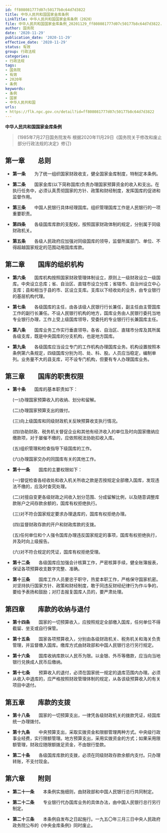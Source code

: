 ```yaml
---
id: ff808081777d07c50177b8c64d7d3822
title: 中华人民共和国国家金库条例
LinkTitle: 中华人民共和国国家金库条例（2020）
file: 中华人民共和国国家金库条例_20201129_ff808081777d07c50177b8c64d7d3822.docx
author: 国务院
date: '2020-11-29'
publication_date: '2020-11-29'
effective_date: '2020-11-29'
status: 有效
group: 行政法规
categories:
- 行政法规
tags:
- 国务院
- 有效
- 2020年
- 条例
keywords:
- 条例
- 国家
- 中华人民共和国
urls:
- https://flk.npc.gov.cn/detail?id=ff808081777d07c50177b8c64d7d3822
---
```


**中华人民共和国国家金库条例**

> (1985年7月27日国务院发布 根据2020年11月29日《国务院关于修改和废止部分行政法规的决定》修订)

## 第一章　　总则

- **第一条**　　为了统一组织国家财政收支，健全国家金库制度，特制定本条例。

- **第二条**　　国家金库(以下简称国库)负责办理国家预算资金的收入和支出。在执行任务中，必须认真贯彻国家的方针、政策和财经制度，发挥国库的促进和监督作用。

- **第三条**　　中国人民银行具体经理国库。组织管理国库工作是人民银行的一项重要职责。

- **第四条**　　各级国库库款的支配权，按照国家财政体制的规定，分别属于同级财政机关。

- **第五条**　　各级人民政府应加强对同级国库的领导，监督所属部门、单位、不得超越国家规定的范围动用国库库款。

## 第二章　　国库的组织机构

- **第六条**　　国库机构按照国家财政管理体制设立，原则上一级财政设立一级国库。中央设立总库；省、自治区、直辖市设立分库；省辖市、自治州设立中心支库；县和相当于县的市、区设立支库。支库以下经收处的业务，由专业银行的基层机构代理。

- **第七条**　　各级国库的主任，由各该级人民银行行长兼任，副主任由主管国库工作的副行长兼任。不设人民银行机构的地方，国库业务由人民银行委托当地专业银行办理，工作上受上级国库领导，受委托的专业银行行长兼国库主任。

- **第八条**　　国库业务工作实行垂直领导。各省、自治区、直辖市分库及其所属各级支库，既是中央国库的分支机构，也是地方国库。

- **第九条**　　各级国库应当设立专门的工作机构办理国库业务。机构设置按照本条例第六条规定，四级国库分别为司、处、科、股。人员应当稳定，编制单列。业务量不大的县支库，可不设专门机构，但要有专人办理国库业务。

## 第三章　　国库的职责权限

- **第十条**　　国库的基本职责如下：

  (一)办理国家预算收入的收纳、划分和留解。

  (二)办理国家预算支出的拨付。

  (三)向上级国库和同级财政机关反映预算收支执行情况。

  (四)协助财政、税务机关督促企业和其他有经济收入的单位及时向国家缴纳应缴款项，对于屡催不缴的，应依照税法协助扣收入库。

  (五)组织管理和检查指导下级国库的工作。

  (六)办理国家交办的同国库有关的其他工作。

- **第十一条**　　国库的主要权限如下：

  (一)督促检查各经收处和收入机关所收之款是否按规定全部缴入国库，发现违法不缴的，应及时查究处理。

  (二)对擅自变更各级财政之间收入划分范围、分成留解比例，以及随意调整库款账户之间存款余额的，国库有权拒绝执行。

  (三)对不符合国家规定要求办理退库的，国库有权拒绝办理。

  (四)监督财政存款的开户和财政库款的支拨。

  (五)任何单位和个人强令国库办理违反国家规定的事项，国库有权拒绝执行，并及时向上级报告。

  (六)对不符合规定的凭证，国库有权拒绝受理。

- **第十二条**　　各级国库应加强会计核算工作，严密核算手续，健全账簿报表，保证各项预算收支数字完整、准确。

- **第十三条**　　国库工作人员要忠于职守，热爱本职工作，严格保守国家机密。对坚持执行国家方针、政策和财经制度，敢于同违反财经纪律行为作斗争的，要给予表扬和鼓励；对打击报复国库人员的，要严肃处理。

## 第四章　　库款的收纳与退付

- **第十四条**　　国家的一切预算收入，应按照规定全部缴入国库，任何单位不得截留、坐支或自行保管。

- **第十五条**　　国家各项预算收入，分别由各级财政机关、税务机关和海关负责管理，并监督缴入国库。缴库方式由财政部和中国人民银行总行另行规定。

- **第十六条**　　国库收纳库款以人民币为限。以金银、外币等缴款，应当向当地银行兑换成人民币后缴纳。

- **第十七条**　　预算收入的退付，必须在国家统一规定的退库范围内办理。必须从收入中退库的，应严格按照财政管理体制的规定，从各该级预算收入的有关项目中退付。

## 第五章　　库款的支拨

- **第十八条**　　国家的一切预算支出，一律凭各级财政机关的拨款凭证，经国库统一办理拨付。

- **第十九条**　　中央预算支出，采取实拨资金和限额管理两种方式。中央级行政事业经费，实行限额管理。地方预算支出，采用实拨资金的方式；如果采用限额管理，财政应随限额拨足资金，不由银行垫款。

- **第二十条**　　各级国库库款的支拨，必须在同级财政存款余额内支付。只办理转账，不支付现金。

## 第六章　　附则

- **第二十一条**　　本条例实施细则，由财政部和中国人民银行总行共同制定。

- **第二十二条**　　专业银行代办国库业务的具体办法，由中国人民银行总行另行制定。

- **第二十三条**　　本条例自发布之日起施行。一九五〇年三月三日中央人民政府政务院公布的《中央金库条例》同时废止。
